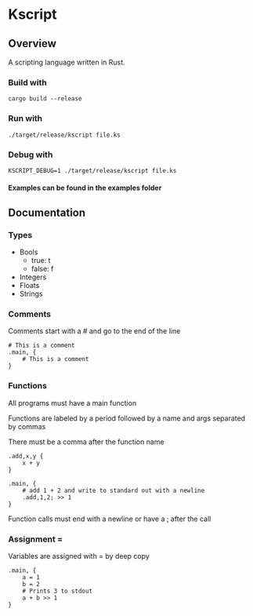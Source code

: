 # Kscript

## Overview

A scripting language written in Rust.

### Build with

```
cargo build --release
```

### Run with

```
./target/release/kscript file.ks
```

### Debug with
```
KSCRIPT_DEBUG=1 ./target/release/kscript file.ks
```

#### Examples can be found in the examples folder

## Documentation

### Types
* Bools
    * true: t
    * false: f
* Integers
* Floats
* Strings

### Comments
Comments start with a # and go to the end of the line

```
# This is a comment
.main, {
    # This is a comment
}
```

### Functions
All programs must have a main function

Functions are labeled by a period followed by a name and args separated by commas

There must be a comma after the function name
```
.add,x,y {
    x + y
}

.main, {
    # add 1 + 2 and write to standard out with a newline
    .add,1,2; >> 1
}
```

Function calls must end with a newline or have a ; after the call

### Assignment =
Variables are assigned with = by deep copy
```
.main, {
    a = 1
    b = 2
    # Prints 3 to stdout
    a + b >> 1
}
```
